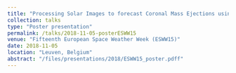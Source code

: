 ```yaml
---
title: "Processing Solar Images to forecast Coronal Mass Ejections using Artificial Intelligence"
collection: talks
type: "Poster presentation"
permalink: /talks/2018-11-05-posterESWW15
venue: "Fifteenth European Space Weather Week (ESWW15)"
date: 2018-11-05
location: "Leuven, Belgium"
abstract: "/files/presentations/2018/ESWW15_poster.pdff"
---
```

